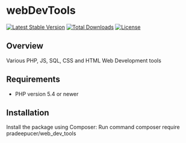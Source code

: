 # webDevTools

[![Latest Stable Version](https://poser.pugx.org/yourname/your-package-name/v)](//packagist.org/packages/yourname/your-package-name)
[![Total Downloads](https://poser.pugx.org/yourname/your-package-name/downloads)](//packagist.org/packages/yourname/your-package-name)
[![License](https://poser.pugx.org/yourname/your-package-name/license)](//packagist.org/packages/yourname/your-package-name)

## Overview

Various PHP, JS, SQL, CSS and HTML Web Development tools

## Requirements

* PHP version 5.4 or newer

## Installation

Install the package using Composer:
Run command composer require pradeepucer/web_dev_tools


